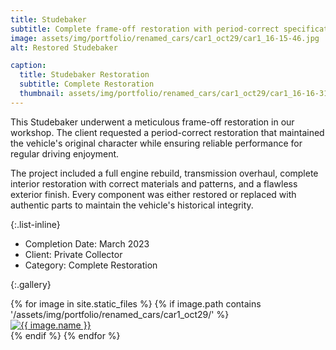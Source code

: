 ```yaml
---
title: Studebaker
subtitle: Complete frame-off restoration with period-correct specifications
image: assets/img/portfolio/renamed_cars/car1_oct29/car1_16-15-46.jpg
alt: Restored Studebaker

caption:
  title: Studebaker Restoration
  subtitle: Complete Restoration
  thumbnail: assets/img/portfolio/renamed_cars/car1_oct29/car1_16-16-31.jpg
---
```

This Studebaker underwent a meticulous frame-off restoration in our workshop. The client requested a period-correct restoration that maintained the vehicle's original character while ensuring reliable performance for regular driving enjoyment.

The project included a full engine rebuild, transmission overhaul, complete interior restoration with correct materials and patterns, and a flawless exterior finish. Every component was either restored or replaced with authentic parts to maintain the vehicle's historical integrity.

{:.list-inline}

- Completion Date: March 2023
- Client: Private Collector
- Category: Complete Restoration

{:.gallery}
<div class="row">
{% for image in site.static_files %}
  {% if image.path contains '/assets/img/portfolio/renamed_cars/car1_oct29/' %}
    <div class="col-md-4">
      <a href="{{ image.path }}" target="_blank">
        <img src="{{ image.path }}" alt="{{ image.name }}" class="img-fluid" />
      </a>
    </div>
  {% endif %}
{% endfor %}
</div>
